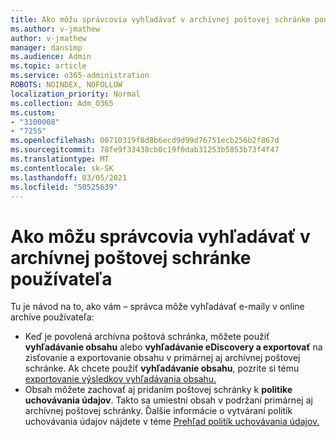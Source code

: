 ```yaml
---
title: Ako môžu správcovia vyhľadávať v archívnej poštovej schránke používateľa
ms.author: v-jmathew
author: v-jmathew
manager: dansimp
ms.audience: Admin
ms.topic: article
ms.service: o365-administration
ROBOTS: NOINDEX, NOFOLLOW
localization_priority: Normal
ms.collection: Adm_O365
ms.custom:
- "3100008"
- "7255"
ms.openlocfilehash: 00710319f8d8b6ecd9d99d76751ecb256b2f867d
ms.sourcegitcommit: 78fe9f33438cb0c19f0dab31253b5853b73f4f47
ms.translationtype: MT
ms.contentlocale: sk-SK
ms.lasthandoff: 03/05/2021
ms.locfileid: "50525639"
---
```

# <a name="how-admins-can-search-a-users-archive-mailbox"></a>Ako môžu správcovia vyhľadávať v archívnej poštovej schránke používateľa

Tu je návod na to, ako vám – správca môže vyhľadávať e-maily v online archíve používateľa:

* Keď je povolená archívna poštová schránka, môžete použiť **vyhľadávanie obsahu** alebo **vyhľadávanie eDiscovery a exportovať** na zisťovanie a exportovanie obsahu v primárnej aj archívnej poštovej schránke. Ak chcete použiť **vyhľadávanie obsahu**, pozrite si tému [exportovanie výsledkov vyhľadávania obsahu.](https://docs.microsoft.com/office365/securitycompliance/export-search-results)
* Obsah môžete zachovať aj pridaním poštovej schránky k **politike uchovávania údajov**. Takto sa umiestni obsah v podržaní primárnej aj archívnej poštovej schránky. Ďalšie informácie o vytváraní politík uchovávania údajov nájdete v téme [Prehľad politík uchovávania údajov.](https://docs.microsoft.com/office365/securitycompliance/retention-policies)

